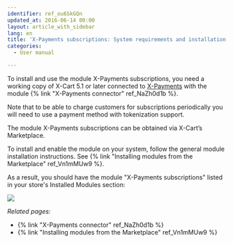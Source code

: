 ```yaml
---
identifier: ref_ou6SkGQn
updated_at: 2016-06-14 00:00
layout: article_with_sidebar
lang: en
title: 'X-Payments subscriptions: System requirements and installation'
categories:
  - User manual

---
```



To install and use the module X-Payments subscriptions, you need a working copy of X-Cart 5.1 or later connected to [X-Payments](https://www.x-payments.com/help/Main_Page) with the module {% link "X-Payments connector" ref_NaZh0d1b %}.

Note that to be able to charge customers for subscriptions periodically you will need to use a payment method with tokenization support. 

The module X-Payments subscriptions can be obtained via X-Cart’s Marketplace.

To install and enable the module on your system, follow the general module installation instructions. See {% link "Installing modules from the Marketplace" ref_Vn1mMUw9 %}.

As a result, you should have the module "X-Payments subscriptions" listed in your store's Installed Modules section:

![]({{site.baseurl}}/attachments/8750957/8719603.png)

_Related pages:_

*   {% link "X-Payments connector" ref_NaZh0d1b %} 
*   {% link "Installing modules from the Marketplace" ref_Vn1mMUw9 %}